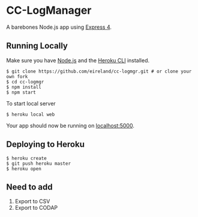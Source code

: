 # CC-LogManager

A barebones Node.js app using [Express 4](http://expressjs.com/).

## Running Locally

Make sure you have [Node.js](http://nodejs.org/) and the [Heroku CLI](https://cli.heroku.com/) installed.

```
$ git clone https://github.com/eireland/cc-logmgr.git # or clone your own fork
$ cd cc-logmgr
$ npm install
$ npm start
```

To start local server
```
$ heroku local web
```

Your app should now be running on [localhost:5000](http://localhost:5000/).




## Deploying to Heroku

```
$ heroku create
$ git push heroku master
$ heroku open
```



## Need to add
1. Export to CSV
2. Export to CODAP
